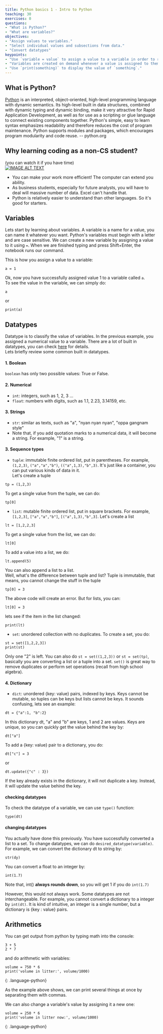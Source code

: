 ```yaml
---
title: Python basics 1 - Intro to Python
teaching: 30
exercises: 0
questions:
- "What is Python?"
- "What are variables?"
objectives:
- "Assign values to variables."
- "Select individual values and subsections from data."
- "Convert datatypes"
keypoints:
- "Use `variable = value` to assign a value to a variable in order to record it in memory."
- "Variables are created on demand whenever a value is assigned to them."
- "Use `print(something)` to display the value of `something`."
---
```


## What is Python?
[Python](https://www.python.org/doc/essays/blurb/) is an interpreted, object-oriented, high-level programming language with dynamic semantics. Its high-level built in data structures, combined with dynamic typing and dynamic binding, make it very attractive for Rapid Application Development, as well as for use as a scripting or glue language to connect existing components together. Python's simple, easy to learn syntax emphasizes readability and therefore reduces the cost of program maintenance. Python supports modules and packages, which encourages program modularity and code reuse. -- python.org

## Why learning coding as a non-CS student?
(you can watch it if you have time) <br>
[![IMAGE ALT TEXT](https://img.youtube.com/vi/xfBWk4nw440/0.jpg)](https://youtu.be/xfBWk4nw440)

* You can make your work more efficient! The computer can extend you ability.  
* As business students, especially for future analysts, you will have to deal will massive number of data. Excel can't handle that.
* Python is relatively easier to understand than other languages. So it's good for starters.  


## Variables

Lets start by learning about variables. A variable is a name for a value, you can name it whatever you want.
Python's variables must begin with a letter and are case sensitive.
We can create a new variable by assigning a value to it using `=`.
When we are finished typing and press Shift+Enter,
the notebook runs our command.

This is how you assign a value to a variable:  

```
a = 1
```
Ok, now you have successfully assigned value 1 to a variable called `a`.  
To see the value in the variable, we can simply do:  
```
a
```
or
```
print(a)
```

## Datatypes  
Datatype is to classify the value of variables.
In the previous example, you assigned a numerical value to a variable.
There are a lot of built in datatypes, you can check [here](https://docs.python.org/3/library/stdtypes.html) for details.  
Lets briefly review some common built in datatypes.

#### 1. Boolean
`boolean` has only two possible values: True or False.

#### 2. Numerical
- `int`: integers, such as 1, 2, 3 ...   
- `float`: numbers with digits, such as 1.1, 2.23, 3.14159, etc.

#### 3. Strings
- `str`: similar as texts, such as "a", "nyan nyan nyan", "oppa gangnam style"
- Note that, if you add quotation marks to a numerical data, it will become a string. For example, "1" is a string.

#### 3. Sequence types  
- `tuple`: immutable finite ordered list, put in parentheses. For example, `(1,2,3)`, `("a","a","b")`, `(("a",1,3),"b",3)`. It's just like a container, you can put various kinds of data in it.  
Let's create a tuple
```
tp = (1,2,3)
```
To get a single value from the tuple, we can do:  
```
tp[0]
```
- `list`: mutable finite ordered list, put in square brackets. For example, `[1,2,3]`, `["a","a","b"]`, `[("a",1,3),"b",3]`.
Let's create a list
```
lt = [1,2,2,3]
```
To get a single value from the list, we can do:  
```
lt[0]
```
To add a value into a list, we do:
```
lt.append(5)
```
You can also append a list to a list.  
Well, what's the difference between tuple and list? Tuple is immutable, that means, you cannot change the stuff in the tuple
```
tp[0] = 3
```
The above code will create an error. But for lists, you can:  
```
lt[0] = 3
```
lets see if the item in the list changed:
```
print(lt)
```
- `set`: unordered collection with no duplicates.
To create a set, you do:  
```
st = set([1,2,2,3])
print(st)
```
Only one "2" is left. You can also do `st = set((1,2,3))` or `st = set(tp)`, basically you are converting a list or a tuple into a set. `set()` is great way to remove duplicates or perform set operations (recall from high school algebra).

#### 4. Dictionary
- `dict`: unordered {key: value} pairs, indexed by keys. Keys cannot be mutable, so tuples can be keys but lists cannot be keys. It sounds confusing, lets see an example:  
```
dt = {"a":1, "b":2}
```
In this dictionary dt, "a" and "b" are keys, 1 and 2 are values. Keys are unique, so you can quickly get the value behind the key by:
```
dt["a"]
```
To add a {key: value} pair to a dictionary, you do:  
```
dt["c"] = 3
```
or
```
dt.update({"c" : 3})
```
If the key already exists in the dictionary, it will not duplicate a key. Instead, it will update the value behind the key.  

#### checking datatypes  
To check the datatype of a variable, we can use `type()` function:
```
type(dt)
```

#### changing datatypes
You actually have done this previously. You have successfully converted a list to a set. To change datatypes, we can do `desired_datatype(variable)`. For example, we can convert the dictionary dt to string by:
```
str(dy)
```
You can convert a float to an integer by:
```
int(1.7)
```
Note that, int() **always rounds down**, so you will get 1 if you do `int(1.7)`

However, this would not always work. Some datatypes are not interchangeable. For example, you cannot convert a dictionary to a integer by `int(dt)`. It is kind of intuitive, an integer is a single number, but a dictionary is {key : value} pairs.

## Arithmetics
You can get output from python by typing math into the console:
```
3 + 5
2 * 7
```
and do arithmetic with variables:

~~~
volume = 750 * 6
print('volume in litter:', volume/1000)
~~~
{: .language-python}

As the example above shows,
we can print several things at once by separating them with commas.

We can also change a variable's value by assigning it a new one:

~~~
volume = 250 * 6
print('volume in litter now:', volume/1000)
~~~
{: .language-python}

